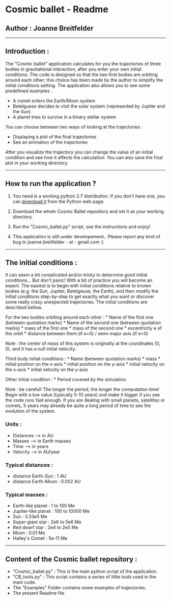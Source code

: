 # Cosmic ballet - Readme
## Author : Joanne Breitfelder

---
## Introduction :

The "Cosmic ballet" application calculates for you the trajectories of three bodies in 
gravitational interaction, after you enter your own initial conditions. The code is
designed so that the two first bodies are orbiting around each other; this choice has
been made by the author to simplify the initial conditions setting. 
The application also allows you to see some predefined examples :

* A comet enters the Earth/Moon system
* Betelguese decides to visit the solar system (represented by Jupiter and the Sun)
* A planet tries to survive in a binary stellar system 

You can choose between two ways of looking at the trajectories :

* Displaying a plot of the final trajectories
* See an animation of the trajectories

After you visualize the trajectory you can change the value of an initial condition
and see how it affects the calculation. You can also save the final plot in your 
working directory.

---
## How to run the application ?

1. You need is a working python 2.7 distribution. If you don't have one, you can 
[download it](https://www.python.org/downloads/) from the Python web page.

2. Download the whole Cosmic Ballet repository and set it as your working directory.

3. Run the "Cosmic_ballet.py" script, see the instructions and enjoy!

4. This application is still under developement.. Please report any kind of bug 
to joanne.breitfelder - at - gmail.com :)

---
## The initial conditions :

It can seem a bit complicated and/or tricky to determine good initial conditions...
But don't panic! With a bit of practice you will become an expert. The easiest is
to begin with initial conditions relative to known bodies (e.g. the Sun, Jupiter, 
Betelgeuse, the Earth), and then modify the initial conditions step-by-step to get
exactly what you want or discover some really crazy unexpected trajectories. The
initial conditions are described bellow.

For the two bodies orbiting around each other :
    * Name of the first one (between quotation marks)
    * Name of the second one (between quotation marks)
    * mass of the first one
    * mass of the second one 
    * excentricity e of the orbit 
    * distance between them (if e=0) / semi-major axis (if e>0)
    
Note : the center of mass of this system is originally at the coordinates (0, 0), 
and it has a null initial velocity. 

Third body initial conditions :
    * Name (between quotation marks)
    * mass 
    * initial position on the x-axis 
    * initial position on the y-axis
    * initial velocity on the x-axis 
    * initial velocity on the y-axis 
    
Other initial condition :
    * Period covered by the simulation

Note : be careful! The longer the period, the longer the computation time! 
Begin with a low value (typically 5-10 years) and make it bigger if you see the code
runs fast enough. If you are dealing with small planets, satellites or comets, 5 years may 
already be quite a long period of time to see the evolution of the system.

### Units :
- Distances --> in AU 
- Masses    --> in Earth masses
- Time      --> in years
- Velocity  --> in AU/year

### Typical distances : 
- distance Earth-Sun :   1 AU
- distance Earth-Moon :  0.002 AU

### Typical masses :
- Earth-like planet :    1 to 100 Me
- Jupiter-like planet :  100 to 10000 Me
- Sun :                  3.33e5 Me
- Super-giant star :     2e6 to 5e6 Me
- Red dwarf star :       2e4 to 2e5 Me
- Moon :                 0.01 Me
- Halley's Comet :       5e-11 Me

---
## Content of the Cosmic ballet repository :
* "Cosmic_ballet.py" : This is the main python script of the application.
* "CB_tools.py" : This script contains a series of little tools used in the main code.
* The "Examples" Folder contains some examples of trajectories.
* The present Readme file









